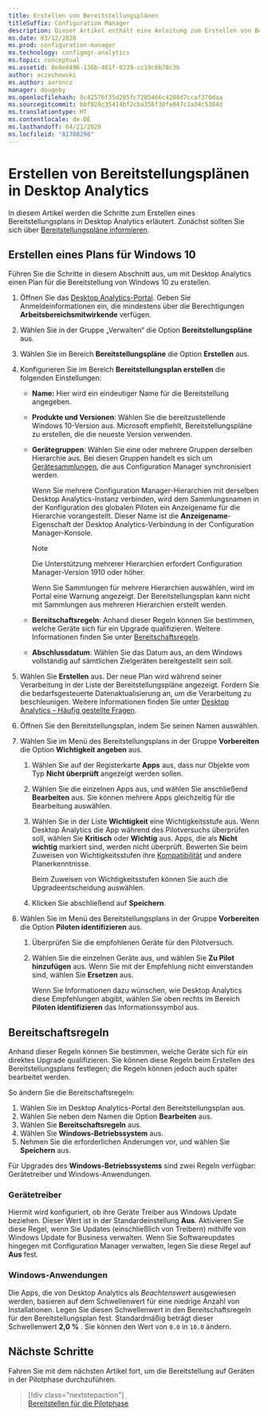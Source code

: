 ```yaml
---
title: Erstellen von Bereitstellungsplänen
titleSuffix: Configuration Manager
description: Dieser Artikel enthält eine Anleitung zum Erstellen von Bereitstellungsplänen in Desktop Analytics.
ms.date: 03/12/2020
ms.prod: configuration-manager
ms.technology: configmgr-analytics
ms.topic: conceptual
ms.assetid: 8e0e8496-136b-461f-8239-cc19c6b78c3b
author: aczechowski
ms.author: aaroncz
manager: dougeby
ms.openlocfilehash: 8c42576f35d285fc7285466c4208d7ccaf370daa
ms.sourcegitcommit: bbf820c35414bf2cba356f30fe047c1a34c5384d
ms.translationtype: HT
ms.contentlocale: de-DE
ms.lasthandoff: 04/21/2020
ms.locfileid: "81708298"
---
```

# <a name="how-to-create-deployment-plans-in-desktop-analytics"></a>Erstellen von Bereitstellungsplänen in Desktop Analytics

In diesem Artikel werden die Schritte zum Erstellen eines Bereitstellungsplans in Desktop Analytics erläutert. Zunächst sollten Sie sich über [Bereitstellungspläne informieren](about-deployment-plans.md).

## <a name="create-a-plan-for-windows-10"></a>Erstellen eines Plans für Windows 10

Führen Sie die Schritte in diesem Abschnitt aus, um mit Desktop Analytics einen Plan für die Bereitstellung von Windows 10 zu erstellen.

1. Öffnen Sie das [Desktop Analytics-Portal](https://aka.ms/desktopanalytics). Geben Sie Anmeldeinformationen ein, die mindestens über die Berechtigungen **Arbeitsbereichsmitwirkende** verfügen.  

2. Wählen Sie in der Gruppe „Verwalten“ die Option **Bereitstellungspläne** aus.  

3. Wählen Sie im Bereich **Bereitstellungspläne** die Option **Erstellen** aus.  

4. Konfigurieren Sie im Bereich **Bereitstellungsplan erstellen** die folgenden Einstellungen:  

    - **Name:** Hier wird ein eindeutiger Name für die Bereitstellung angegeben.  

    - **Produkte und Versionen**: Wählen Sie die bereitzustellende Windows 10-Version aus. Microsoft empfiehlt, Bereitstellungspläne zu erstellen, die die neueste Version verwenden.  

    - **Gerätegruppen**: Wählen Sie eine oder mehrere Gruppen derselben Hierarchie aus. Bei diesen Gruppen handelt es sich um [Gerätesammlungen](connect-configmgr.md#bkmk_Collections), die aus Configuration Manager synchronisiert werden.

        Wenn Sie mehrere Configuration Manager-Hierarchien mit derselben Desktop Analytics-Instanz verbinden, wird dem Sammlungsnamen in der Konfiguration des globalen Piloten ein Anzeigename für die Hierarchie vorangestellt. Dieser Name ist die **Anzeigename**-Eigenschaft der Desktop Analytics-Verbindung in der Configuration Manager-Konsole.<!-- 4814075 -->

        > [!NOTE]
        > Die Unterstützung mehrerer Hierarchien erfordert Configuration Manager-Version 1910 oder höher.
        >
        > Wenn Sie Sammlungen für mehrere Hierarchien auswählen, wird im Portal eine Warnung angezeigt. Der Bereitstellungsplan kann nicht mit Sammlungen aus mehreren Hierarchien erstellt werden.<!-- 4814075 -->

    - **Bereitschaftsregeln**: Anhand dieser Regeln können Sie bestimmen, welche Geräte sich für ein Upgrade qualifizieren. Weitere Informationen finden Sie unter [Bereitschaftsregeln](#readiness-rules).  

    - **Abschlussdatum**: Wählen Sie das Datum aus, an dem Windows vollständig auf sämtlichen Zielgeräten bereitgestellt sein soll.  

5. Wählen Sie **Erstellen** aus. Der neue Plan wird während seiner Verarbeitung in der Liste der Bereitstellungspläne angezeigt. Fordern Sie die bedarfsgesteuerte Datenaktualisierung an, um die Verarbeitung zu beschleunigen. Weitere Informationen finden Sie unter [Desktop Analytics – Häufig gestellte Fragen](faq.md#can-i-reduce-the-amount-of-time-it-takes-for-data-to-refresh-in-my-desktop-analytics-portal).  

6. Öffnen Sie den Bereitstellungsplan, indem Sie seinen Namen auswählen.  

7. Wählen Sie im Menü des Bereitstellungsplans in der Gruppe **Vorbereiten** die Option **Wichtigkeit angeben** aus.  

    1. Wählen Sie auf der Registerkarte **Apps** aus, dass nur Objekte vom Typ **Nicht überprüft** angezeigt werden sollen.  

    2. Wählen Sie die einzelnen Apps aus, und wählen Sie anschließend **Bearbeiten** aus. Sie können mehrere Apps gleichzeitig für die Bearbeitung auswählen.  

    3. Wählen Sie in der Liste **Wichtigkeit** eine Wichtigkeitsstufe aus. Wenn Desktop Analytics die App während des Pilotversuchs überprüfen soll, wählen Sie **Kritisch** oder **Wichtig** aus. Apps, die als **Nicht wichtig** markiert sind, werden nicht überprüft. Bewerten Sie beim Zuweisen von Wichtigkeitsstufen ihre [Kompatibilität](compat-assessment.md) und andere Planerkenntnisse.  

        Beim Zuweisen von Wichtigkeitsstufen können Sie auch die Upgradeentscheidung auswählen.  

    4. Klicken Sie abschließend auf **Speichern**.  

8. Wählen Sie im Menü des Bereitstellungsplans in der Gruppe **Vorbereiten** die Option **Piloten identifizieren** aus.  

    1. Überprüfen Sie die empfohlenen Geräte für den Pilotversuch.  

    2. Wählen Sie die einzelnen Geräte aus, und wählen Sie **Zu Pilot hinzufügen** aus. Wenn Sie mit der Empfehlung nicht einverstanden sind, wählen Sie **Ersetzen** aus.  

        Wenn Sie Informationen dazu wünschen, wie Desktop Analytics diese Empfehlungen abgibt, wählen Sie oben rechts im Bereich **Piloten identifizieren** das Informationssymbol aus.

## <a name="readiness-rules"></a>Bereitschaftsregeln

Anhand dieser Regeln können Sie bestimmen, welche Geräte sich für ein direktes Upgrade qualifizieren. Sie können diese Regeln beim Erstellen des Bereitstellungsplans festlegen; die Regeln können jedoch auch später bearbeitet werden.

So ändern Sie die Bereitschaftsregeln:

1. Wählen Sie im Desktop Analytics-Portal den Bereitstellungsplan aus.
1. Wählen Sie neben dem Namen die Option **Bearbeiten** aus.
1. Wählen Sie **Bereitschaftsregeln** aus.
1. Wählen Sie **Windows-Betriebssystem** aus.
1. Nehmen Sie die erforderlichen Änderungen vor, und wählen Sie **Speichern** aus.

Für Upgrades des **Windows-Betriebssystems** sind zwei Regeln verfügbar: Gerätetreiber und Windows-Anwendungen.

### <a name="device-drivers"></a>Gerätetreiber

Hiermit wird konfiguriert, ob ihre Geräte Treiber aus Windows Update beziehen. Dieser Wert ist in der Standardeinstellung **Aus**. Aktivieren Sie diese Regel, wenn Sie Updates (einschließlich von Treibern) mithilfe von Windows Update for Business verwalten. Wenn Sie Softwareupdates hingegen mit Configuration Manager verwalten, legen Sie diese Regel auf **Aus** fest.

### <a name="windows-applications"></a>Windows-Anwendungen

Die Apps, die von Desktop Analytics als *Beachtenswert* ausgewiesen werden, basieren auf dem Schwellenwert für eine niedrige Anzahl von Installationen. Legen Sie diesen Schwellenwert in den Bereitschaftsregeln für den Bereitstellungsplan fest. Standardmäßig beträgt dieser Schwellenwert **2,0 %** . Sie können den Wert von `0.0` in `10.0` ändern.


## <a name="next-steps"></a>Nächste Schritte

Fahren Sie mit dem nächsten Artikel fort, um die Bereitstellung auf Geräten in der Pilotphase durchzuführen.
> [!div class="nextstepaction"]  
> [Bereitstellen für die Pilotphase](deploy-pilot.md)  
